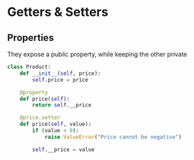 # Getters & Setters

## Properties

They expose a public property, while keeping the other private

```python
class Product:
    def __init__(self, price):
        self.price = price

    @property
    def price(self):
        return self.__price

    @price.setter
    def price(self, value):
        if (value < 0):
            raise ValueError("Price cannot be negative")

        self.__price = value
```
